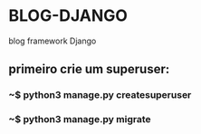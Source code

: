 # BLOG-DJANGO
blog framework Django

## primeiro crie um superuser:

### ~$ python3 manage.py createsuperuser

### ~$ python3 manage.py migrate
